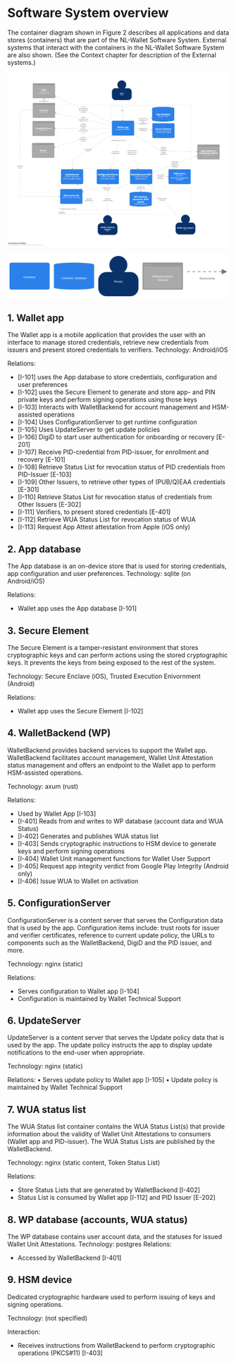 # Software System overview

The container diagram shown in Figure 2 describes all applications and data stores (containers) that are part of the NL-Wallet Software System. External systems that interact with the containers in the NL-Wallet Software System are also shown. (See the Context chapter for description of the External systems.)  

![Context diagram](../../_static/img/diagrams/D2NL-WalletSystem.png)

![c4_legend](../../_static/img/diagrams/D2NL-WalletSystem-key.png)


## 1. Wallet app

The Wallet app is a mobile application that  provides the user with an interface to manage stored credentials, retrieve new credentials from issuers and present stored credentials to verifiers. 
Technology: Android/iOS

Relations:

- [I-101] uses the App database to store credentials, configuration and user preferences
- [I-102] uses the Secure Element to generate and store app- and PIN private keys and perform signing operations using those keys
- [I-103] Interacts with WalletBackend for account management and HSM-assisted operations
- [I-104] Uses ConfigurationServer to get runtime configuration
- [I-105] Uses UpdateServer to get update policies
- [I-106] DigiD to start user authentication for onboarding or recovery [E-201]
- [I-107] Receive PID-credential from PID-issuer, for enrollment and recovery [E-101]
- [I-108] Retrieve Status List for revocation status of PID credentials from PID-Issuer [E-103]
- [I-109] Other Issuers, to retrieve other types of (PUB/Q)EAA credentials [E-301]
- [I-110] Retrieve Status List for revocation status of credentials from Other Issuers [E-302]
- [I-111] Verifiers, to present stored credentials [E-401]
- [I-112] Retrieve WUA Status List for revocation status of WUA
- [I-113] Request App Attest attestation from Apple (iOS only) 
## 2. App database
The App database is an on-device store that is used for storing credentials, app configuration and user preferences. 
Technology: sqlite (on Android/iOS)

Relations:
- Wallet app uses the App database [I-101]
## 3. Secure Element
The Secure Element is a tamper-resistant environment that stores cryptographic keys  and can perform actions using the stored cryptographic keys. It prevents the keys from being exposed to the rest of the system.

Technology: Secure Enclave (iOS), Trusted Execution Enivornment (Android)

Relations:
- Wallet app uses the Secure Element [I-102]

## 4. WalletBackend (WP)
WalletBackend provides backend services to support the Wallet app. WalletBackend facilitates account management, Wallet Unit Attestation status management and offers an endpoint to the Wallet app to perform HSM-assisted operations. 

Technology: axum (rust)

Relations:

- Used by Wallet App [I-103]
- [I-401] Reads from and writes to WP database (account data and WUA Status)
- [I-402] Generates and publishes WUA status list
- [I-403] Sends cryptographic instructions to HSM device to generate keys and perform signing operations
- [I-404] Wallet Unit management functions for Wallet User Support
- [I-405] Request app integrity verdict from Google Play Integrity (Android only)
- [I-406] Issue WUA to Wallet on activation

## 5. ConfigurationServer
ConfigurationServer is a content server that serves the Configuration data that is used by the app. Configuration items include: trust roots for issuer and verifier certificates, reference to current update policy, the URLs to components such as the WalletBackend, DigiD and the PID issuer, and more.

Technology: nginx (static)

Relations:
- Serves configuration to Wallet app [I-104]
- Configuration is maintained by Wallet Technical Support

## 6. UpdateServer
UpdateServer is a content server that serves the Update policy data that is used by the app. The update policy instructs the app to display update notifications to the end-user when appropriate.

Technology: nginx (static)

Relations:
•	Serves update policy to Wallet app [I-105]
•	Update policy is maintained by Wallet Technical Support

## 7. WUA status list

The WUA Status list container contains the WUA Status List(s) that provide information about the validity of Wallet Unit Attestations to consumers (Wallet app and PID-issuer). The WUA Status Lists are published by the WalletBackend.

Technology: nginx (static content, Token Status List)

Relations:
- Store Status Lists that are generated by WalletBackend [I-402]
- Status List is consumed by Wallet app [I-112] and PID Issuer [E-202]

## 8. WP database (accounts, WUA status)
The WP database contains user account data, and the statuses for issued Wallet Unit Attestations.
Technology: postgres
Relations:
- Accessed by WalletBackend  [I-401]

## 9. HSM device
Dedicated cryptographic hardware used to perform issuing of keys and signing operations. 

Technology: (not specified)

Interaction:
- Receives instructions from WalletBackend to perform cryptographic operations (PKCS#11) [I-403]
